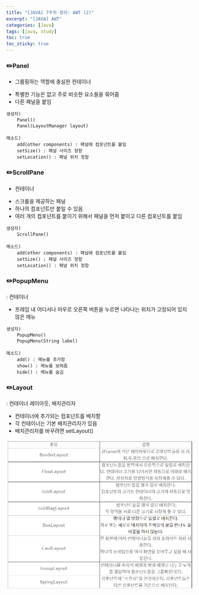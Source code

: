 ```yaml
---
title: "[JAVA] 7주차 정리: AWT (2)"
excerpt: "[JAVA] AWT"
categories: [Java]
tags: [java, study]
toc: true
toc_sticky: true
---
```


### ✏️Panel

+ 그룹핑하는 역할에 충실한 컨테이너

- 특별한 기능은 없고 주로 비슷한 요소들을 묶어줌
- 다른 패널을 붙임
 
```
생성자) 
    Panel()
	Panel(LayoutManager layout)

메소드) 
    add(other components) : 패널에 컴포넌트를 붙임
	setSize() : 패널 사이즈 정함
	setLocation() : 패널 위치 정함
```  

### ✏️ScrollPane

+ 컨테이너
- 스크롤을 제공하는 패널
- 하나의 컴포넌트만 붙일 수 있음
- 여러 개의 컴포넌트를 붙이기 위해서 패널을 먼저 붙이고 다른 컴포넌트를 붙임

```
생성자) 
    ScrollPane()

메소드)  
    add(other components) : 패널에 컴포넌트를 붙임
	setSize() : 패널 사이즈 정함
	setLocation() : 패널 위치 정함  
```  

### ✏️PopupMenu

: 컨테이너

+ 프레임 내 어디서나 마우르 오른쪽 버튼을 누르면 나타나는 위치가 고정되어 있지 않은 메뉴

```
생성자) 
    PopupMenu()
	PopupMenu(String label)

메소드) 
    add() : 메뉴를 추가함
	show() : 메뉴를 보여줌
	hide() : 메뉴를 숨김
```  

### ✏️Layout
: 컨테이너 레이아웃, 배치관리자

+ 컨테이너에 추가되는 컴포넌트를 배치함
+ 각 컨테이너는 기본 배치관리자가 있음
+ 배치관리자를 바꾸려면 setLayout()

![fail to bring](/assets/Image/layout.png)